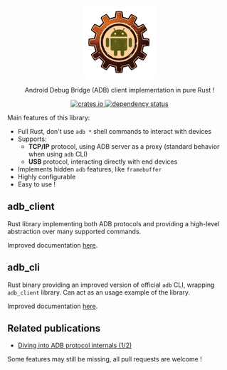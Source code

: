 <p align="center" style="text-align: center">
  <img src="assets/logo.png" width="33%">
</p>

<p align="center">
    <p align="center">Android Debug Bridge (ADB) client implementation in pure Rust !</p>
    <p align="center">
        <a href="https://crates.io/crates/adb_client">
            <img alt="crates.io" src="https://img.shields.io/crates/v/adb_client.svg"/>
        </a>
        <a href="https://deps.rs/repo/github/cocool97/adb_client">
            <img alt="dependency status" src="https://deps.rs/repo/github/cocool97/adb_client/status.svg"/>
        </a>
    </p>
</p>

Main features of this library:

- Full Rust, don't use `adb *` shell commands to interact with devices
- Supports:
  - **TCP/IP** protocol, using ADB server as a proxy (standard behavior when using `adb` CLI)
  - **USB** protocol, interacting directly with end devices
- Implements hidden `adb` features, like `framebuffer`
- Highly configurable
- Easy to use !

## adb_client

Rust library implementing both ADB protocols and providing a high-level abstraction over many supported commands.

Improved documentation [here](./adb_client/README.md).

## adb_cli

Rust binary providing an improved version of official `adb` CLI, wrapping `adb_client` library. Can act as an usage example of the library.

Improved documentation [here](./adb_cli/README.md).

## Related publications

- [Diving into ADB protocol internals (1/2)](https://www.synacktiv.com/publications/diving-into-adb-protocol-internals-12)

Some features may still be missing, all pull requests are welcome !

